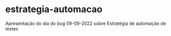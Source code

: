 # estrategia-automacao
Apresentação do dia do bug 09-09-2022 sobre Estratégia de automação de testes

